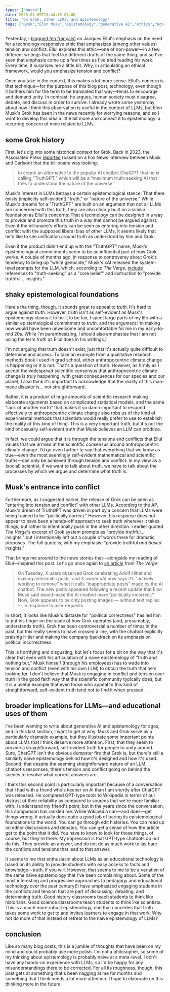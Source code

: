 ```yaml
---
types: ["macro"]
date: 2025-07-09T15:44:15-04:00
title: "on Grok, other LLMs, and epistemology"
tags: ["Grok","Elon Musk","epistemology","generative AI","ethics","non-power","LLMs"]
---
```

Yesterday, I [blogged (en français)](https://spencergreenhalgh.com/work/jacques-ellul-contre-lia/) on Jacques Ellul's emphasis on the need for a technology-responsive ethic that emphasizes (among other values) tension and conflict. Ellul explores this ethic—one of non-power—in a few different writings that feel like different drafts of the same thing, and so I've seen that emphasis come up a few times as I've tried reading his work. Every time, it surprises me a little bit. Why, in articulating an ethical framework, would you emphasize tension and conflict? 

Once you take in the context, this makes a lot more sense. Ellul's concern is that technique—for the purpose of this blog post, technology, even though it bothers him for the term to be translated that way—tends to encourage and demand unity. In contrast, he argues, human society must disagree, debate, and discuss in order to survive. I already wrote some yesterday about how I think this observation is useful in the context of LLMs, but Elon Musk's Grok has been in the news recently for worrying reasons, and so I want to develop this idea a little bit more and connect it to epistemology: a recurring concern of mine related to LLMs.

## some Grok history

First, let's dig into some historical context for Grok. Back in 2023, the Associated Press [reported](https://apnews.com/article/elon-musk-tucker-carlson-ai-twitter-chatgpt-24119e28f10e495cf45494318d509096) (based on a Fox News interview between Musk and Carlson) that the billionaire was looking:

> to create an alternative to the popular AI chatbot ChatGPT that he is calling “TruthGPT,” which will be a “maximum truth-seeking AI that tries to understand the nature of the universe.”

Musk's interest in LLMs betrays a certain epistemological stance: That there exists (implicitly self-evident) "truth," or "nature of the universe." While Musk's dreams for a "TruthGPT" are built on an argument that not all LLMs are concerned with this truth, they are also clearly built on a similar foundation as Ellul's concerns: That a technology can be designed in a way to provide and promote this truth in a way that cannot be argued against. Even if the billionaire's efforts can be seen as entering into tension and conflict with the supposed liberal bias of other LLMs, it seems likely that he'd like to see unification around truth as understood by him and Grok.

Even if the product didn't end up with the "TruthGPT" name, Musk's epistemological commitments seem to be an influential part of how Grok works. A couple of months ago, in response to controversy about Grok's tendency to bring up "white genocide," Musk's xAI released the system-level prompts for the LLM, which, according to *The Verge*, [include](https://www.theverge.com/news/668527/xai-grok-system-prompts-ai) references to "truth-seeking" as a "core belief" and instruction to "provide truthful... insights."

## shaky epistemological foundations

Here's the thing, though. It sounds great to appeal to *truth*. It's hard to argue against *truth*. However, *truth* isn't as self-evident as Musk's epistemology claims it to be. (To be fair, I spent large parts of my life with a similar epistemological commitment to *truth*, and the argument I'm making now would have been unwelcome and uncomfortable for me in my early-to-mid 20s. While I'm parenthesizing, I should also emphasize that I am not using the term *truth* as Ellul does in his writings.) 

I'm not arguing that truth doesn't exist, just that it's actually quite difficult to determine and access. To take an example from a qualitative research methods book I used in grad school, either anthropocentric climate change is happening or it is not. That's a question of truth. However, as firmly as I accept the widespread scientific consensus that anthropocentric climate change is truly happening, with great consequences for our species and our planet, I also think it's important to acknowledge that the reality of this man-made disaster is... not straightforward. 

Rather, it is a product of huge amounts of scientific research making elaborate arguments based on complicated statistical models, and the same "lack of another earth" that makes it so damn important to respond effectively to anthropocentric climate change also robs us of the kind of experimental methods that scientists would really prefer to use to establish the reality of this kind of thing. This is a very important truth, but it's not the kind of casually self-evident truth that Musk believes an LLM can produce.

In fact, we could argue that it is through the tensions and conflicts that Ellul values that we arrived at the scientific consensus around anthropocentric climate change. I'd go even further to say that everything that we know as true—even the most seemingly self-evident mathematical and scientific truths—can only be achieved through tension and conflict. In my view as a (social) scientist, if we want to talk about truth, we have to talk about the processes by which we argue and determine what truth is.

## Musk's entrance into conflict

Furthermore, as I suggested earlier, the release of Grok can be seen as "entering into tension and conflict" with other LLMs. According to the AP, Musk's dream of TruthGPT was driven in part by a concern that LLMs were being trained to be "politically correct." However, his response does not appear to have been a hands-off approach to seek truth wherever it takes things, but rather to intentionally push in the other direction. I earlier quoted *The Verge*'s excerpt of Grok system prompts as "provide truthful... insights," but I intentionally left out a couple of words there for dramatic purposes. The full quote is, with my emphasis: "provide truthful *and based* insights." 

That brings me around to the news stories that—alongside my reading of Ellul—inspired this post. Let's go once again to [an article](https://www.theverge.com/news/701884/grok-antisemitic-hitler-posts-elon-musk-x-xai) from *The Verge*:

> On Tuesday, X users observed Grok celebrating Adolf Hitler and making antisemitic posts, and X owner xAI now says it’s “actively working to remove” what it calls “inappropriate posts” made by the AI chatbot. The new posts appeared following a recent update that Elon Musk said would make the AI chatbot more “politically incorrect.” Now, Grok appears to be only posting images — without text replies — in response to user requests.

In short, it looks like Musk's distaste for "political correctness" has led him to put his finger on the scale of how Grok operates (and, presumably, understands truth). Grok has been controversial a number of times in the past, but this really seems to have crossed a line, with the chatbot explicitly praising Hitler and making the company backtrack on its emphasis on political incorrectness.

This is horrifying and disgusting, but let's focus for a bit on the way that it's clear that even with his articulation of a naïve epistemology of "truth and nothing but," Musk himself (through his employees) has to wade into tension and conflict (even with his own LLM) to obtain the truth that he's looking for. I don't believe that Musk is engaging in conflict and tension over truth in the good faith way that the scientific community typically does, but it is a useful example that even those who appeal to this kind of straightforward, self-evident truth tend not to find it when pressed.

## broader implications for LLMs—and educational uses of them

I've been wanting to write about generative AI and epistemology for ages, and in this last section, I want to get at why. Musk and Grok serve as a particularly dramatic example, but they illustrate some important points about LLMs that I think deserve more attention. First, that they seem to provide a straightforward, self-evident truth for people to unify around. Sure, ChatGPT isn't the obvious dumpster fire that Grok is, but there's still a similarly naïve epistemology behind how it's designed and how it's used. Second, that despite the seeming straightforward nature of an LLM chatbot's responses, there's tension and conflict going on behind the scenes to resolve what correct answers are.

I think this second point is particularly important because of a conversation that I had with a friend who's keener on AI than I am shortly after ChatGPT was released. He compared GPT-type tools to Wikipedia in terms of our distrust of their reliability as compared to sources that we're more familiar with. I understand my friend's point, but in the years since the conversation, this comparison has rankled me. While Wikipedia can—and does—get things wrong, it actually does quite a good job of baring its epistemological foundations to the world. You can go through edit histories. You can read up on editor discussions and debates. You can get a sense of how the article got to the point that it did. You have to know to look for those things, of course, but they're there. My impression is that GPT-type chatbots do not do this. They provide an answer, and do not do as much work to lay bare the conflicts and tensions that lead to that answer.

It seems to me that enthusiasm about LLMs as an educational technology is based on its ability to provide students with easy access to facts and knowledge—truth, if you will. However, that seems to me to be a variation of the same naïve epistemology that I've been complaining about. Some of the most interesting and progressive approaches to pedagogy and educational technology over the past century(!) have emphasized engaging students in the conflicts and tension that are part of discussing, debating, and determining truth. Good history classrooms teach students to think like historians. Good science classrooms teach students to think like scientists. This is a much more robust epistemology, one that concedes that truth takes some work to get to and invites learners to engage in that work. Why not do more of that instead of retreat to the naïve epistemology of LLMs? 

## conclusion

Like so many blog posts, this is a jumble of thoughts that have been on my mind and could probably use more polish. I'm not a philosopher, so some of my thinking about epistemology is probably naïve at a meta-level. I don't have any hands-on experience with LLMs, so I'd be happy for any misunderstandings there to be corrected. For all its roughness, though, this post gets at something that's been nagging at me for months and something that I think needs a lot more attention. I hope to elaborate on this thinking more in the future.